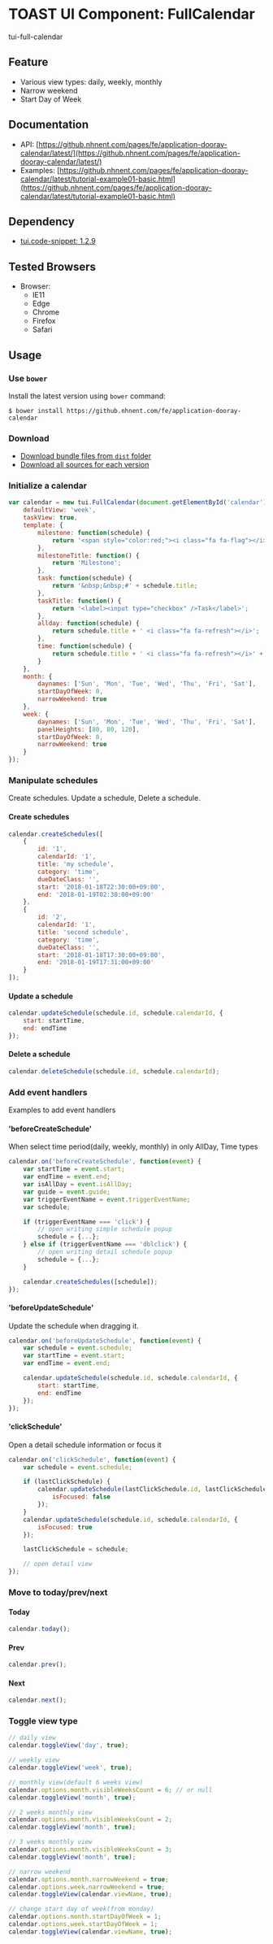 # TOAST UI Component: FullCalendar
tui-full-calendar

## Feature
* Various view types: daily, weekly, monthly
* Narrow weekend
* Start Day of Week

## Documentation
* API: [https://github.nhnent.com/pages/fe/application-dooray-calendar/latest/](https://github.nhnent.com/pages/fe/application-dooray-calendar/latest/)
* Examples: [https://github.nhnent.com/pages/fe/application-dooray-calendar/latest/tutorial-example01-basic.html](https://github.nhnent.com/pages/fe/application-dooray-calendar/latest/tutorial-example01-basic.html)

## Dependency
* [tui.code-snippet: 1.2.9](https://github.com/nhnent/tui.code-snippet/releases/tag/v1.2.9)

## Tested Browsers
* Browser:
   * IE11
   * Edge
   * Chrome
   * Firefox
   * Safari

## Usage
### Use `bower`
Install the latest version using `bower` command:

```
$ bower install https://github.nhnent.com/fe/application-dooray-calendar
```


### Download
* [Download bundle files from `dist` folder](https://github.nhnent.com/fe/application-dooray-calendar/tree/production/dist)
* [Download all sources for each version](https://github.nhnent.com/fe/application-dooray-calendar/releases)

### Initialize a calendar

```javascript
var calendar = new tui.FullCalendar(document.getElementById('calendar'), {
    defaultView: 'week',
    taskView: true,
    template: {
        milestone: function(schedule) {
            return '<span style="color:red;"><i class="fa fa-flag"></i> ' + schedule.title + '</span>';
        },
        milestoneTitle: function() {
            return 'Milestone';
        },
        task: function(schedule) {
            return '&nbsp;&nbsp;#' + schedule.title;
        },
        taskTitle: function() {
            return '<label><input type="checkbox" />Task</label>';
        },
        allday: function(schedule) {
            return schedule.title + ' <i class="fa fa-refresh"></i>';
        },
        time: function(schedule) {
            return schedule.title + ' <i class="fa fa-refresh"></i>' + schedule.start;
        }
    },
    month: {
        daynames: ['Sun', 'Mon', 'Tue', 'Wed', 'Thu', 'Fri', 'Sat'],
        startDayOfWeek: 0,
        narrowWeekend: true
    },
    week: {
        daynames: ['Sun', 'Mon', 'Tue', 'Wed', 'Thu', 'Fri', 'Sat'],
        panelHeights: [80, 80, 120],
        startDayOfWeek: 0,
        narrowWeekend: true
    }
});
```

### Manipulate schedules

Create schedules. Update a schedule, Delete a schedule.

#### Create schedules

```javascript
calendar.createSchedules([
    {
        id: '1',
        calendarId: '1',
        title: 'my schedule',
        category: 'time',
        dueDateClass: '',
        start: '2018-01-18T22:30:00+09:00',
        end: '2018-01-19T02:30:00+09:00'
    },
    {
        id: '2',
        calendarId: '1',
        title: 'second schedule',
        category: 'time',
        dueDateClass: '',
        start: '2018-01-18T17:30:00+09:00',
        end: '2018-01-19T17:31:00+09:00'
    }
]);
```

#### Update a schedule

```javascript
calendar.updateSchedule(schedule.id, schedule.calendarId, {
    start: startTime,
    end: endTime
});
```

#### Delete a schedule

```javascript
calendar.deleteSchedule(schedule.id, schedule.calendarId);
```

### Add event handlers
Examples to add event handlers

#### 'beforeCreateSchedule'

When select time period(daily, weekly, monthly) in only AllDay, Time types

```javascript
calendar.on('beforeCreateSchedule', function(event) {
    var startTime = event.start;
    var endTime = event.end;
    var isAllDay = event.isAllDay;
    var guide = event.guide;
    var triggerEventName = event.triggerEventName;
    var schedule;

    if (triggerEventName === 'click') {
        // open writing simple schedule popup
        schedule = {...};
    } else if (triggerEventName === 'dblclick') {
        // open writing detail schedule popup
        schedule = {...};
    }

    calendar.createSchedules([schedule]);
});
```

#### 'beforeUpdateSchedule'

Update the schedule when dragging it.

```javascript
calendar.on('beforeUpdateSchedule', function(event) {
    var schedule = event.schedule;
    var startTime = event.start;
    var endTime = event.end;

    calendar.updateSchedule(schedule.id, schedule.calendarId, {
        start: startTime,
        end: endTime
    });
});
```

#### 'clickSchedule'

Open a detail schedule information or focus it

```javascript
calendar.on('clickSchedule', function(event) {
    var schedule = event.schedule;

    if (lastClickSchedule) {
        calendar.updateSchedule(lastClickSchedule.id, lastClickSchedule.calendarId, {
            isFocused: false
        });
    }
    calendar.updateSchedule(schedule.id, schedule.calendarId, {
        isFocused: true
    });

    lastClickSchedule = schedule;

    // open detail view
});
```

### Move to today/prev/next

#### Today

```javascript
calendar.today();
```

#### Prev

```javascript
calendar.prev();
```

#### Next

```javascript
calendar.next();
```

### Toggle view type

```javascript
// daily view
calendar.toggleView('day', true);

// weekly view
calendar.toggleView('week', true);

// monthly view(default 6 weeks view)
calendar.options.month.visibleWeeksCount = 6; // or null
calendar.toggleView('month', true);

// 2 weeks monthly view
calendar.options.month.visibleWeeksCount = 2;
calendar.toggleView('month', true);

// 3 weeks monthly view
calendar.options.month.visibleWeeksCount = 3;
calendar.toggleView('month', true);

// narrow weekend
calendar.options.month.narrowWeekend = true;
calendar.options.week.narrowWeekend = true;
calendar.toggleView(calendar.viewName, true);

// change start day of week(from monday)
calendar.options.month.startDayOfWeek = 1;
calendar.options.week.startDayOfWeek = 1;
calendar.toggleView(calendar.viewName, true);
```